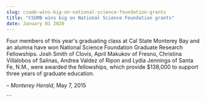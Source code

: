 ```yaml
---
slug: csumb-wins-big-on-national-science-foundation-grants
title: "CSUMB wins big on National Science Foundation grants"
date: January 01 2020
---
```


  
<p>
  Four members of this year's graduating class at Cal State Monterey Bay and an
  alumna have won National Science Foundation Graduate Research Fellowships.
  Josh Smith of Clovis, April Makukov of Fresno, Christina Villalobos of
  Salinas, Andrea Valdez of Ripon and Lydia Jennings of Santa Fe, N.M., were
  awarded the fellowships, which provide $138,000 to support three years of
  graduate education.
</p>
<p>– <em>Monterey Herald</em>, May 7, 2015</p>
```
